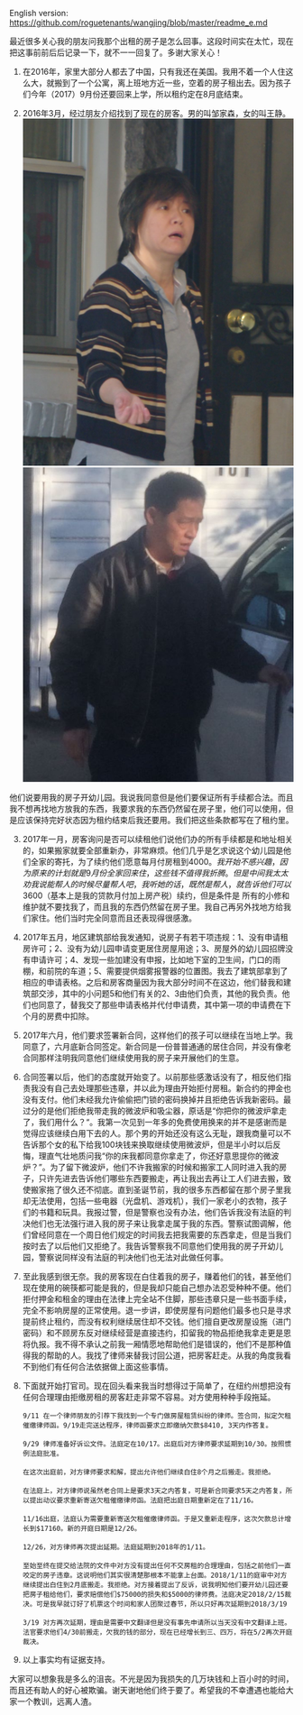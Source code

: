 English version: https://github.com/roguetenants/wangjing/blob/master/readme_e.md

最近很多关心我的朋友问我那个出租的房子是怎么回事。这段时间实在太忙，现在把这事前前后后记录一下，就不一一回复了。多谢大家关心！

1.	在2016年，家里大部分人都去了中国，只有我还在美国。我用不着一个人住这么大，就搬到了一个公寓，离上班地方近一些，空着的房子租出去。因为孩子们今年（2017）9月份还要回来上学，所以租约定在8月底结束。

2.	2016年3月，经过朋友介绍找到了现在的房客。男的叫邹家森，女的叫王静。![王静](https://github.com/roguetenants/wangjing/blob/master/wangjing.jpg) ![邹家森](https://github.com/roguetenants/wangjing/blob/master/zou.jpg)

他们说要用我的房子开幼儿园。我说我同意但是他们要保证所有手续都合法。而且我不想再找地方放我的东西，我要求我的东西仍然留在房子里，他们可以使用，但是应该保持完好状态因为租约结束后我还要用。我们把这些条款都写在了租约里。

3.	2017年一月，房客询问是否可以续租他们说他们办的所有手续都是和地址相关的，如果搬家就要全部重新办，非常麻烦。他们几乎是乞求说这个幼儿园是他们全家的寄托，为了续约他们愿意每月付房租到$4000。我开始不感兴趣，因为原来的计划就是9月份全家回来住，这些钱不值得我折腾。但是中间我太太劝我说能帮人的时候尽量帮人吧，我听她的话，既然是帮人，就告诉他们可以$3600（基本上是我的贷款月付加上房产税）续约，但是条件是 所有的小修和维护就不要找我了，而且我的东西仍然留在房子里。我自己再另外找地方给我们家住。他们当时完全同意而且还表现得很感激。

4.	2017年五月，地区建筑部给我发通知，说房子有若干项违规：1、没有申请租房许可；2、没有为幼儿园申请变更居住房屋用途；3、房屋外的幼儿园招牌没有申请许可；4、发现一些加建没有申报，比如地下室的卫生间，门口的雨棚，和前院的车道；5、需要提供烟雾报警器的位置图。我去了建筑部拿到了相应的申请表格。之后和房客商量因为我大部分时间不在这边，他们替我和建筑部交涉，其中的小问题5和他们有关的2、3由他们负责，其他的我负责。他们也同意了，替我交了那些申请表格并代付申请费，其中第一项的申请费在下个月的房费中扣除。

5.	2017年六月，他们要求签署新合同，这样他们的孩子可以继续在当地上学。我同意了，六月底新合同签定。新合同是一份普普通通的居住合同，并没有像老合同那样注明我同意他们继续使用我的房子来开展他们的生意。

6.	合同签署以后，他们的态度就开始变了。以前那些感激话没有了，相反他们指责我没有自己去处理那些违章，并以此为理由开始拒付房租。新合约的押金也没有支付。他们未经我允许偷偷把门锁的密码换掉并且拒绝告诉我新密码。最过分的是他们拒绝我带走我的微波炉和吸尘器，原话是“你把你的微波炉拿走了，我们用什么？“。我第一次见到一年多的免费使用换来的并不是感谢而是觉得应该继续白用下去的人。那个男的开始还没有这么无耻，跟我商量可以不告诉那个女的私下给我100块钱来换取继续使用微波炉，但是半小时以后反悔，理直气壮地质问我“你的床我都同意你拿走了，你还好意思提你的微波炉？”。为了留下微波炉，他们不许我搬家的时候和搬家工人同时进入我的房子，只许先进去告诉他们哪些东西要搬走，再让我出去再让工人们进去搬，致使搬家拖了很久还不彻底。直到圣诞节前，我的很多东西都留在那个房子里我却无法使用，包括一些电器（光盘机、游戏机），我们一家老小的衣物，孩子们的书籍和玩具。我报过警，但是警察也没有办法，他们告诉我没有法庭的判决他们也无法强行进入我的房子来让我拿走属于我的东西。警察试图调解，他们曾经同意在一个周日他们规定的时间我去把我需要的东西拿走，但是当我们按时去了以后他们又拒绝了。我告诉警察我不同意他们使用我的房子开幼儿园，警察说同样没有法庭的判决他们也无法对此做任何事。

7.	至此我感到很无奈。我的房客现在白住着我的房子，赚着他们的钱，甚至他们现在使用的碗筷都可能是我的，但是我却只能自己想办法忍受种种不便。他们拒付押金和租金的理由在法律上完全站不住脚，那些违章只是一些书面手续，完全不影响房屋的正常使用。退一步讲，即使房屋有问题他们最多也只是寻求提前终止租约，而没有权利继续居住却不交钱。他们擅自更改房屋设施（进门密码）和不顾房东反对继续经营是直接违约，扣留我的物品拒绝我拿走更是恩将仇报。我不得不承认之前我一厢情愿地帮助他们是错误的，他们不是那种值得我的帮助的人。我找了律师来替我讨回公道，把房客赶走。从我的角度我看不到他们有任何合法依据做上面这些事情。

8.	下面就开始打官司。现在回头看来我当时想得过于简单了，在纽约州想把没有任何合理理由拒缴房租的房客赶走非常不容易。对方使用种种手段拖延。

        9/11 在一个律师朋友的引荐下我找到一个专门做房屋租赁纠纷的律师。签合同，拟定欠租催缴律师函。9/19走完送达程序，律师函要求立即缴纳欠款$8410, 3天内作答复。
        
        9/29 律师准备好诉讼文件。法庭定在10/17。出庭后对方律师要求延期到10/30。按照惯例法庭批准。
        
        在这次出庭前，对方律师要求和解，提出允许他们继续白住8个月之后搬走。我拒绝。
        
        在法庭上，对方律师说虽然老合同上是要求3天之内答复，可是新合同要求5天之内答复，所以提出动议要求重新寄送欠租催缴律师函。法庭把出庭日期重新定在了11/16。
        
        11/16出庭，法庭认为需要重新寄送欠租催缴律师函。于是又重新走程序，这次欠款总计增长到$17160。新的开庭日期是12/26。
        
        12/26，对方律师再次提出延期。法庭延期到2018年的1/11。
        
        至始至终在提交给法院的文件中对方没有提出任何不交房租的合理理由，包括之前他们一直咬定的房子违章。这说明他们其实很清楚那根本不能拿上台面。2018/1/11的庭审中对方继续提出白住到2月底搬走。我拒绝。对方接着提出了反诉，说我明知他们要开幼儿园还要把房子租给他们，要求赔偿他们$75000的损失和$5000的律师费。法庭决定2018/2/15裁决。可是我早就订好了机票这个时间和家人团聚过春节，所以只好再次延期到2018/3/19
        
        3/19 对方再次延期，理由是需要中文翻译但是没有事先申请所以当天没有中文翻译上班。法官要求他们4/30前搬走，欠我的钱的部分，现在已经增长到三、四万，将在5/2再次开庭裁决。       
        
9.	以上事实均有证据支持。

大家可以想象我是多么的沮丧。不光是因为我损失的几万块钱和上百小时的时间，而且还有助人的好心被欺骗。谢天谢地他们终于要了。希望我的不幸遭遇也能给大家一个教训，远离人渣。

